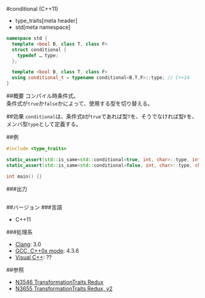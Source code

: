 #conditional (C++11)
* type_traits[meta header]
* std[meta namespace]

```cpp
namespace std {
  template <bool B, class T, class F>
  struct conditional {
    typedef … type;
  };

  template <bool B, class T, class F>
  using conditional_t = typename conditional<B,T,F>::type; // C++14
}
```

##概要
コンパイル時条件式。  
条件式が`true`か`false`かによって、使用する型を切り替える。


##効果
`conditional`は、条件式`B`が`true`であれば型`T`を、そうでなければ型`F`を、メンバ型`type`として定義する。  


##例
```cpp
#include <type_traits>

static_assert(std::is_same<std::conditional<true, int, char>::type, int>::value, "select int");
static_assert(std::is_same<std::conditional<false, int, char>::type, char>::value, "select char");

int main() {}
```

###出力
```
```

##バージョン
###言語
- C++11

###処理系
- [Clang](/implementation.md#clang): 3.0
- [GCC, C++0x mode](/implementation.md#gcc): 4.3.6
- [Visual C++](/implementation.md#visual_cpp): ??


##参照
- [N3546 TransformationTraits Redux](http://www.open-std.org/jtc1/sc22/wg21/docs/papers/2013/n3546.pdf)
- [N3655 TransformationTraits Redux, v2](http://www.open-std.org/jtc1/sc22/wg21/docs/papers/2013/n3655.pdf)

